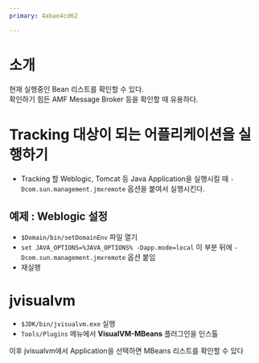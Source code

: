 ```yaml
---
primary: 4abae4cd62

---
```


# 소개
현재 실행중인 Bean 리스트를 확인할 수 있다.    
확인하기 힘든 AMF Message Broker 등을 확인할 때 유용하다.


# Tracking 대상이 되는 어플리케이션을 실행하기
- Tracking 할 Weblogic, Tomcat 등 Java Application을 실행시킬 때 `-Dcom.sun.management.jmxremote` 옵션을 붙여서 실행시킨다.

## 예제 : Weblogic 설정
- `$Domain/bin/setDomainEnv` 파일 열기
- `set JAVA_OPTIONS=%JAVA_OPTIONS% -Dapp.mode=local` 이 부분 뒤에 `-Dcom.sun.management.jmxremote` 옵션 붙임
- 재실행


# jvisualvm 
- `$JDK/bin/jvisualvm.exe` 실행
- `Tools/Plugins` 메뉴에서 **VisualVM-MBeans** 플러그인을 인스톨

이후 jvisualvm에서 Application을 선택하면 MBeans 리스트를 확인할 수 있다